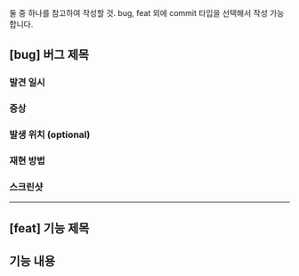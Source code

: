둘 중 하나를 참고하여 작성할 것. bug, feat 외에 commit 타입을 선택해서 작성 가능합니다.

## [bug] 버그 제목

### 발견 일시

### 증상

### 발생 위치 (optional)

### 재현 방법

### 스크린샷

---

## [feat] 기능 제목

## 기능 내용
